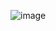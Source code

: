 ![image](https://github.com/eduleoncio/portfolio-alura/assets/132500546/4fc05802-07c2-427a-9d37-e6b0ae295588)
